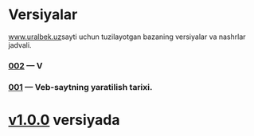 # Versiyalar
<a href="https://uralbek.netlify.app/">www.uralbek.uz</a>sayti uchun tuzilayotgan bazaning versiyalar va nashrlar jadvali.


<h3><a href="https://0-0-2.netlify.app/">002</a> — V</h3>

<h3><a href="https://0-0-1.netlify.app/">001</a> — Veb-saytning yaratilish tarixi.</h3>

# <a href="https://v1-0-0.netlify.app/">v1.0.0</a> versiyada










